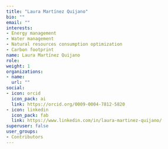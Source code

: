 ```yaml
---
title: "Laura Martínez Quijano"
bio: ""
email: ""
interests:
- Energy management
- Water management
- Natural resources consumption optimization
- Carbon footprint
name: Laura Martínez Quijano
role:
weight: 1
organizations:
- name: 
  url: ""
social:
- icon: orcid
  icon_pack: ai
  link: https://orcid.org/0009-0004-7812-5820
- icon: linkedin
  icon_pack: fab
  link: https://www.linkedin.com/in/laura-martinez-quijano/
superuser: false
user_groups:
- Contributors
---
```


